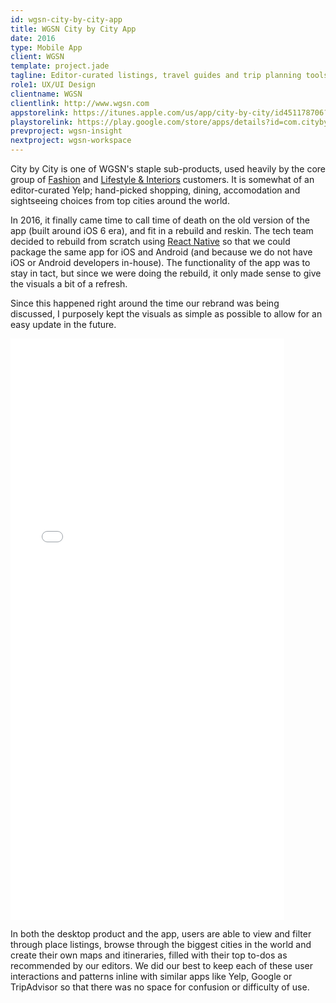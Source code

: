 ```yaml
---
id: wgsn-city-by-city-app
title: WGSN City by City App
date: 2016
type: Mobile App
client: WGSN
template: project.jade
tagline: Editor-curated listings, travel guides and trip planning tools.
role1: UX/UI Design
clientname: WGSN
clientlink: http://www.wgsn.com
appstorelink: https://itunes.apple.com/us/app/city-by-city/id451178706?mt=8
playstorelink: https://play.google.com/store/apps/details?id=com.citybycity
prevproject: wgsn-insight
nextproject: wgsn-workspace
---
```


City by City is one of WGSN's staple sub-products, used heavily by the core group of <a href="https://www.wgsn.com/en/products/fashion/" target="_blank" class="link-highlight">Fashion</a> and <a href="https://www.wgsn.com/en/products/lifestyle-interiors/" target="_blank" class="link-highlight">Lifestyle &amp; Interiors</a> customers. It is somewhat of an editor-curated Yelp; hand-picked shopping, dining, accomodation and sightseeing choices from top cities around the world.

In 2016, it finally came time to call time of death on the old version of the app (built around iOS 6 era), and fit in a rebuild and reskin. The tech team decided to rebuild from scratch using <a href="https://facebook.github.io/react-native/" target="_blank" class="link-highlight">React Native</a> so that we could package the same app for iOS and Android (and because we do not have iOS or Android developers in-house). The functionality of the app was to stay in tact, but since we were doing the rebuild, it only made sense to give the visuals a bit of a refresh.

Since this happened right around the time our rebrand was being discussed, I purposely kept the visuals as simple as possible to allow for an easy update in the future.

<div class="block-ver-lg text-center">
  <iframe width="438" height="930" src="//invis.io/G37EZPKXS" frameborder="0" allowfullscreen></iframe>
</div>

In both the desktop product and the app, users are able to view and filter through place listings, browse through the biggest cities in the world and create their own maps and itineraries, filled with their top to-dos as recommended by our editors. We did our best to keep each of these user interactions and patterns inline with similar apps like Yelp, Google or TripAdvisor so that there was no space for confusion or difficulty of use.